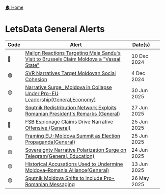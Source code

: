 <a href="{{ '/' | relative_url }}" class="home-button">🏠 Home</a>

# LetsData General Alerts

| Code | Alert | Date(s)&nbsp;&nbsp;&nbsp;&nbsp;&nbsp; |
|---|---------------|-----------------|
| 🔴 | [Malign Reactions Targeting Maia Sandu's Visit to Brussels Claim Moldova a "Vassal State"](https://drive.google.com/file/d/1JNlQMe2pc1c6EIyHF_1zyncm3U8R2z3g/view?usp=drivesdk) | 10 Dec 2024 |
| 🟢 | [SVR Narratives Target Moldovan Social Cohesion](https://drive.google.com/file/d/1XcZiPulWDs2j7sDDJz45rrvwMsBese6W/view?usp=drivesdk) | 4 Dec 2024 |
| 🟡 | [Narrative Surge_ Moldova in Collapse Under Pro-EU Leadership(General,Economy)](https://drive.google.com/file/d/1pV4zZf7rEAWu8zPmLaaC_ebaETd251gN/view?usp=drivesdk) | 30 Jun 2025|
| 🟡 | [Sputnik Redistribution Network Exploits Romanian President's Remarks (General)](https://drive.google.com/file/d/1wORtw3zKuZx1yc5U45JvzUBtRtKeo5EG/view?usp=drivesdk) | 27 Jun 2025 |
| 🔴 | [FSB Espionage Claims Drive Narrative Offensive (General)](https://drive.google.com/file/d/18S9lel3URt2SpmWGh3I8BnlKUPFh_fJG/view?usp=drivesdk) | 25 Jun 2025 |
| 🟡 | [Framing EU-Moldova Summit as Election Propaganda(General)](https://drive.google.com/file/d/1o95JlLIY0NnB-ERcTPsy2Va_-Opshx4D/view?usp=drivesdk) | 25 Jun 2025 |
| 🟡 | [Sovereignty Narrative Polarization Surge on Telegram(General, Education)](https://drive.google.com/file/d/1RqrYvz-Ke2ucexjGM2_q5X05FdXjwTgY/view?usp=drivesdk) | 24 Jun 2025 |
| 🟡 | [Historical Accusations Used to Undermine Moldova–Romania Alliance(General)](https://drive.google.com/file/d/1fwaBjFUrnHfTLv5fna4gISlc61VfFZGD/view?usp=drivesdk) | 13 Jun 2025 |
| 🟡 | [Sputnik Moldova Shifts to Include Pro-Romanian Messaging](https://drive.google.com/file/d/1H3TbqEhM_lShyFFbKEUahllzngMXYaRk/view?usp=drivesdk) | 26 May 2025 |    
 
